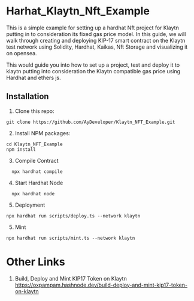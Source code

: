 # Harhat_Klaytn_Nft_Example

This is a simple example for setting up a hardhat Nft project for Klaytn putting in to consideration its fixed gas price model. In this guide, we will walk through creating and deploying KIP-17 smart contract on the Klaytn test network using Solidity, Hardhat, Kaikas, Nft Storage and visualizing it on opensea. 

This would guide you into how to set up a project, test and deploy it to klaytn putting into consideration the Klaytn compatible gas price using Hardhat and ethers js.

## Installation
1. Clone this repo:

```shell
git clone https://github.com/AyDeveloper/Klaytn_NFT_Example.git
```

2. Install NPM packages:

```shell
cd Klaytn_NFT_Example
npm install
```

3. Compile Contract

```shell
  npx hardhat compile
```

4. Start Hardhat Node

```shell
  npx hardhat node
```

5. Deployment

```shell
npx hardhat run scripts/deploy.ts --network klaytn
```


5. Mint

```shell
npx hardhat run scripts/mint.ts --network klaytn
```



# Other Links
1. Build, Deploy and Mint KIP17 Token on Klaytn https://oxpampam.hashnode.dev/build-deploy-and-mint-kip17-token-on-klaytn

